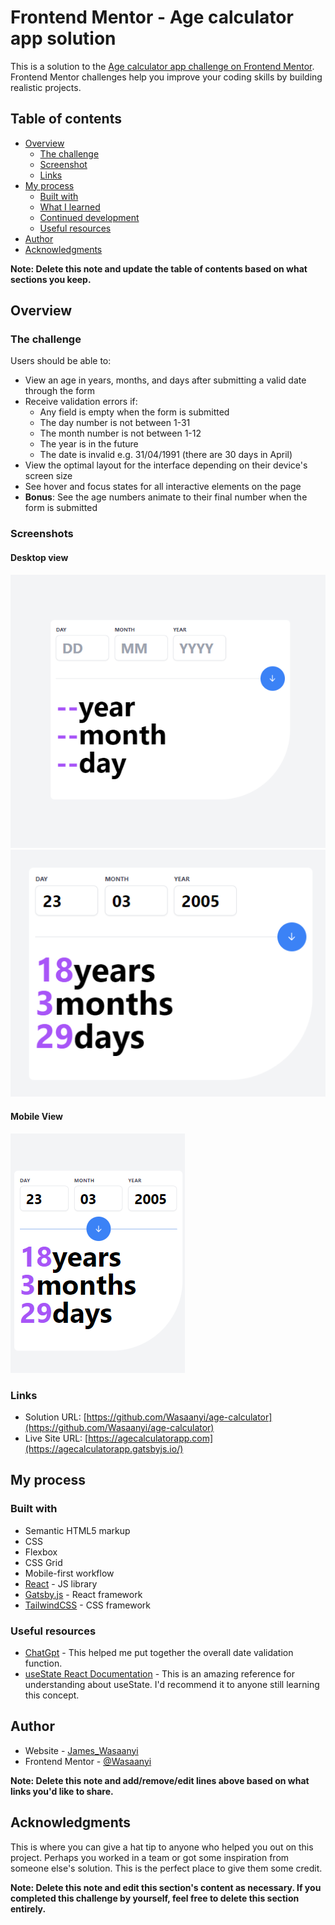 # Frontend Mentor - Age calculator app solution

This is a solution to the [Age calculator app challenge on Frontend Mentor](https://www.frontendmentor.io/challenges/age-calculator-app-dF9DFFpj-Q). Frontend Mentor challenges help you improve your coding skills by building realistic projects.

## Table of contents

- [Overview](#overview)
    - [The challenge](#the-challenge)
    - [Screenshot](#screenshot)
    - [Links](#links)
- [My process](#my-process)
    - [Built with](#built-with)
    - [What I learned](#what-i-learned)
    - [Continued development](#continued-development)
    - [Useful resources](#useful-resources)
- [Author](#author)
- [Acknowledgments](#acknowledgments)

**Note: Delete this note and update the table of contents based on what sections you keep.**

## Overview

### The challenge

Users should be able to:

- View an age in years, months, and days after submitting a valid date through the form
- Receive validation errors if:
    - Any field is empty when the form is submitted
    - The day number is not between 1-31
    - The month number is not between 1-12
    - The year is in the future
    - The date is invalid e.g. 31/04/1991 (there are 30 days in April)
- View the optimal layout for the interface depending on their device's screen size
- See hover and focus states for all interactive elements on the page
- **Bonus**: See the age numbers animate to their final number when the form is submitted

### Screenshots

#### Desktop view
![](./src/images/age-calculator-app.png)
![](./src/images/age-calculator-result.png)

#### Mobile View
![](./src/images/age-calculator-mobile.png)

### Links

- Solution URL: [https://github.com/Wasaanyi/age-calculator](https://github.com/Wasaanyi/age-calculator)
- Live Site URL: [https://agecalculatorapp.com](https://agecalculatorapp.gatsbyjs.io/)

## My process

### Built with

- Semantic HTML5 markup
- CSS 
- Flexbox
- CSS Grid
- Mobile-first workflow
- [React](https://reactjs.org/) - JS library
- [Gatsby.js](https://www.gatsbyjs.com/) - React framework
- [TailwindCSS](https://tailwindcss.com/) - CSS framework


### Useful resources

- [ChatGpt](https://chat.openai.com/) - This helped me put together the overall date validation function.
- [useState React Documentation](https://react.dev/reference/react/useState) - This is an amazing reference for understanding about useState. I'd recommend it to anyone still learning this concept.

## Author

- Website - [James_Wasaanyi](https://www.linkedin.com/in/jameswasaanyi)
- Frontend Mentor - [@Wasaanyi](https://www.frontendmentor.io/profile/wasaanyi)


**Note: Delete this note and add/remove/edit lines above based on what links you'd like to share.**

## Acknowledgments

This is where you can give a hat tip to anyone who helped you out on this project. Perhaps you worked in a team or got some inspiration from someone else's solution. This is the perfect place to give them some credit.

**Note: Delete this note and edit this section's content as necessary. If you completed this challenge by yourself, feel free to delete this section entirely.**
